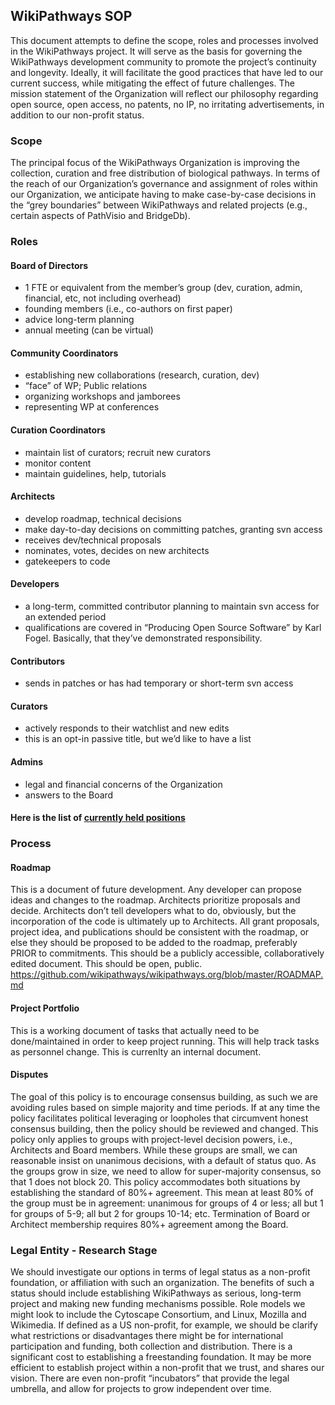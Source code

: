 ## WikiPathways SOP
This document attempts to define the scope, roles and processes involved in the WikiPathways project. It will serve as the basis for governing the WikiPathways development community to promote the project’s continuity and longevity. Ideally, it will facilitate the good practices that have led to our current success, while mitigating the effect of future challenges. The mission statement of the Organization will reflect our philosophy regarding open source, open access, no patents, no IP, no irritating advertisements, in addition to our non-profit status.

### Scope
The principal focus of the WikiPathways Organization is improving the collection, curation and free distribution of biological pathways. In terms of the reach of our Organization’s governance and assignment of roles within our Organization, we anticipate having to make case-by-case decisions in the “grey boundaries” between WikiPathways and related projects (e.g., certain aspects of PathVisio and BridgeDb).

### Roles
#### Board of Directors
 *  1 FTE or equivalent from the member’s group (dev, curation, admin, financial, etc, not including overhead)
 *  founding members (i.e., co-authors on first paper)
 *  advice long-term planning
 *  annual meeting (can be virtual)

#### Community Coordinators
 *  establishing new collaborations (research, curation, dev)
 *  “face” of WP; Public relations
 *  organizing workshops and jamborees
 *  representing WP at conferences

#### Curation Coordinators
 *  maintain list of curators; recruit new curators
 *  monitor content
 *  maintain guidelines, help, tutorials

#### Architects
 *  develop roadmap, technical decisions
 *  make day-to-day decisions on committing patches, granting svn access
 *  receives dev/technical proposals
 *  nominates, votes, decides on new architects
 *  gatekeepers to code

#### Developers
 *  a long-term, committed contributor planning to maintain svn access for an extended period 
 *  qualifications are covered in “Producing Open Source Software” by Karl Fogel. Basically, that they’ve demonstrated responsibility.

#### Contributors
 *  sends in patches or has had temporary or short-term svn access 

#### Curators
 *  actively responds to their watchlist and new edits
 *  this is an opt-in passive title, but we’d like to have a list

#### Admins
 *  legal and financial concerns of the Organization
 *  answers to the Board

#### Here is the list of [currently held positions](http://wikipathways.org/index.php/Development#WikiPathways_team)

### Process
#### Roadmap  
This is a document of future development. Any developer can propose ideas and changes to the roadmap. Architects prioritize proposals and decide. Architects don’t tell developers what to do, obviously, but the incorporation of the code is ultimately up to Architects. All grant proposals, project idea, and publications should be consistent with the roadmap, or else they should be proposed to be added to the roadmap, preferably PRIOR to commitments. This should be a publicly accessible, collaboratively edited document. This should be open, public. 
https://github.com/wikipathways/wikipathways.org/blob/master/ROADMAP.md 

#### Project Portfolio 
This is a working document of tasks that actually need to be done/maintained in order to keep project running. This will help track tasks as personnel change. This is currenlty an internal document.

#### Disputes 
The goal of this policy is to encourage consensus building, as such we are avoiding rules based on simple majority and time periods. If at any time the policy facilitates political leveraging or loopholes that circumvent honest consensus building, then the policy should be reviewed and changed. This policy only applies to groups with project-level decision powers, i.e., Architects and Board members. While these groups are small, we can reasonable insist on unanimous decisions, with a default of status quo. As the groups grow in size, we need to allow for super-majority consensus, so that 1 does not block 20. This policy accommodates both situations by establishing the standard of 80%+ agreement. This mean at least 80% of the group must be in agreement: unanimous for groups of 4 or less; all but 1 for groups of 5-9; all but 2 for groups 10-14; etc.  Termination of Board or Architect membership requires 80%+ agreement among the Board. 

### Legal Entity - Research Stage
We should investigate our options in terms of legal status as a non-profit foundation, or affiliation with such an organization. The benefits of such a status should include establishing WikiPathways as serious, long-term project and making new funding mechanisms possible. Role models we might look to include the Cytoscape Consortium, and Linux, Mozilla and Wikimedia. If defined as a US non-profit, for example, we should be clarify what restrictions or disadvantages there might be for international participation and funding, both collection and distribution. There is a significant cost to establishing a freestanding foundation. It may be more efficient to establish project within a non-profit that we trust, and shares our vision.  There are even non-profit “incubators” that provide the legal umbrella, and allow for projects to grow independent over time.
